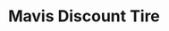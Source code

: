 ---
title: "Mavis Discount Tire"
url: /wappingers-falls/mavis-discount-tire-old-post-road/
shop: tyres
---
